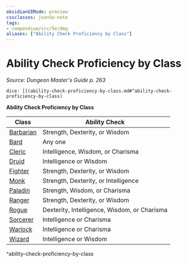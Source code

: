 ```yaml
---
obsidianUIMode: preview
cssclasses: json5e-note
tags:
- compendium/src/5e/dmg
aliases: ["Ability Check Proficiency by Class"]
---
```

# Ability Check Proficiency by Class
*Source: Dungeon Master's Guide p. 263* 

`dice: [](ability-check-proficiency-by-class.md#^ability-check-proficiency-by-class)`

**Ability Check Proficiency by Class**

| Class | Ability Check |
|-------|---------------|
| [Barbarian](4-Resources/Compendium/classes/barbarian.md) | Strength, Dexterity, or Wisdom |
| [Bard](4-Resources/Compendium/classes/bard.md) | Any one |
| [Cleric](4-Resources/Compendium/classes/cleric.md) | Intelligence, Wisdom, or Charisma |
| [Druid](4-Resources/Compendium/classes/druid.md) | Intelligence or Wisdom |
| [Fighter](4-Resources/Compendium/classes/fighter.md) | Strength, Dexterity, or Wisdom |
| [Monk](4-Resources/Compendium/classes/monk.md) | Strength, Dexterity, or Intelligence |
| [Paladin](4-Resources/Compendium/classes/paladin.md) | Strength, Wisdom, or Charisma |
| [Ranger](4-Resources/Compendium/classes/ranger.md) | Strength, Dexterity, or Wisdom |
| [Rogue](4-Resources/Compendium/classes/rogue.md) | Dexterity, Intelligence, Wisdom, or Charisma |
| [Sorcerer](4-Resources/Compendium/classes/sorcerer.md) | Intelligence or Charisma |
| [Warlock](4-Resources/Compendium/classes/warlock.md) | Intelligence or Charisma |
| [Wizard](4-Resources/Compendium/classes/wizard.md) | Intelligence or Wisdom |
^ability-check-proficiency-by-class